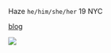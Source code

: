 Haze `he/him/she/her` 19 NYC

<a href="https://haz.ee">blog</a>
         
<img src="https://profile-counter.glitch.me/haze/count.svg"/>
